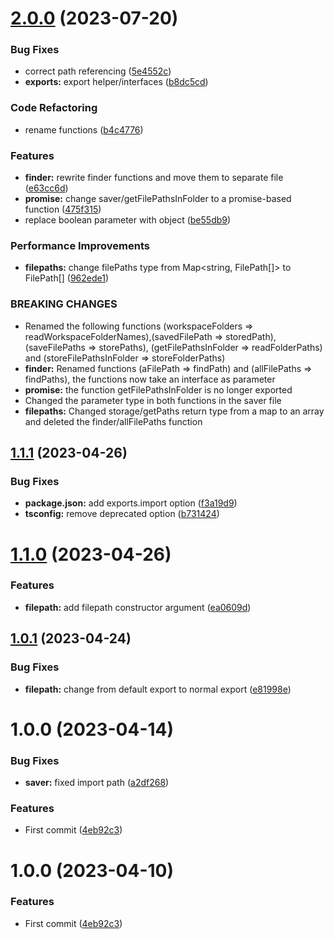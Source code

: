 # [2.0.0](https://github.com/DisQada/pathfinder/compare/v1.1.1...v2.0.0) (2023-07-20)


### Bug Fixes

* correct path referencing ([5e4552c](https://github.com/DisQada/pathfinder/commit/5e4552c5882f4a3e12ed53713707458ed81a20cd))
* **exports:** export helper/interfaces ([b8dc5cd](https://github.com/DisQada/pathfinder/commit/b8dc5cd78e09c720e751b168d40657face8685bc))


### Code Refactoring

* rename functions ([b4c4776](https://github.com/DisQada/pathfinder/commit/b4c4776a8ae74788468c7e0a145dab6c31b6c63a))


### Features

* **finder:** rewrite finder functions and move them to separate file ([e63cc6d](https://github.com/DisQada/pathfinder/commit/e63cc6d61463b189bb3418687050a11ab7ade343))
* **promise:** change saver/getFilePathsInFolder to a promise-based function ([475f315](https://github.com/DisQada/pathfinder/commit/475f31514582bcc3eb929c5849b9f1e2274d55ae))
* replace boolean parameter with object ([be55db9](https://github.com/DisQada/pathfinder/commit/be55db92164646ea20e35e8fba9f10461405e019))


### Performance Improvements

* **filepaths:** change filePaths type from Map<string, FilePath[]> to FilePath[] ([962ede1](https://github.com/DisQada/pathfinder/commit/962ede182f1c0f6ebaaf26d5f640f2efbcd5b8d9))


### BREAKING CHANGES

* Renamed the following functions (workspaceFolders =>
readWorkspaceFolderNames),(savedFilePath => storedPath), (saveFilePaths => storePaths),
(getFilePathsInFolder => readFolderPaths) and (storeFilePathsInFolder => storeFolderPaths)
* **finder:** Renamed functions (aFilePath => findPath) and (allFilePaths => findPaths), the
functions now take an interface as parameter
* **promise:** the function getFilePathsInFolder is no longer exported
* Changed the parameter type in both functions in the saver file
* **filepaths:** Changed storage/getPaths return type from a map to an array and deleted the
finder/allFilePaths function

## [1.1.1](https://github.com/DisQada/pathfinder/compare/v1.1.0...v1.1.1) (2023-04-26)


### Bug Fixes

* **package.json:** add exports.import option ([f3a19d9](https://github.com/DisQada/pathfinder/commit/f3a19d9832b557d15ff2d6e5dd8bff2cea26ff6e))
* **tsconfig:** remove deprecated option ([b731424](https://github.com/DisQada/pathfinder/commit/b7314245cd142a94eda28f223f959b12657d20dc))

# [1.1.0](https://github.com/DisQada/pathfinder/compare/v1.0.1...v1.1.0) (2023-04-26)


### Features

* **filepath:** add filepath constructor argument ([ea0609d](https://github.com/DisQada/pathfinder/commit/ea0609d6fc64ea05af35d9813b9964a11599b02c))

## [1.0.1](https://github.com/DisQada/pathfinder/compare/v1.0.0...v1.0.1) (2023-04-24)


### Bug Fixes

* **filepath:** change from default export to normal export ([e81998e](https://github.com/DisQada/pathfinder/commit/e81998e49d057c2f060963e7607edcee02c37a8a))

# 1.0.0 (2023-04-14)


### Bug Fixes

* **saver:** fixed import path ([a2df268](https://github.com/DisQada/pathfinder/commit/a2df268a6817d25d2cfaa42e84408825c10abbf2))


### Features

* First commit ([4eb92c3](https://github.com/DisQada/pathfinder/commit/4eb92c3585682e8aef8e49ff6625e7fc4c8e72c9))

# 1.0.0 (2023-04-10)


### Features

* First commit ([4eb92c3](https://github.com/DisQada/pathfinder/commit/4eb92c3585682e8aef8e49ff6625e7fc4c8e72c9))
